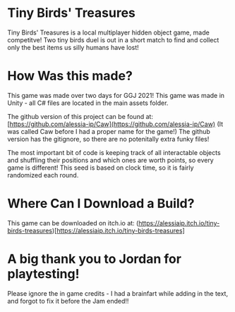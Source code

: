 # Tiny Birds' Treasures

Tiny Birds' Treasures is a local multiplayer hidden object game, made competitve!
Two tiny birds duel is out in a short match to find and collect only the best items us silly humans have lost!

# How Was this made?

This game was made over two days for GGJ 2021!
This game was made in Unity - all C# files are located in the main assets folder. 

The github version of this project can be found at: [https://github.com/alessia-ip/Caw](https://github.com/alessia-ip/Caw)
(It was called Caw before I had a proper name for the game!)
The github version has the gitignore, so there are no potenitally extra funky files!

The most important bit of code is keeping track of all interactable objects and shuffling their positions and which ones are worth points, so every game is different!
This seed is based on clock time, so it is fairly randomized each round. 

# Where Can I Download a Build?

This game can be downloaded on itch.io at: (https://alessiaip.itch.io/tiny-birds-treasures)[https://alessiaip.itch.io/tiny-birds-treasures]

# A big thank you to Jordan for playtesting! 
Please ignore the in game credits - I had a brainfart while adding in the text, and forgot to fix it before the Jam ended!!
